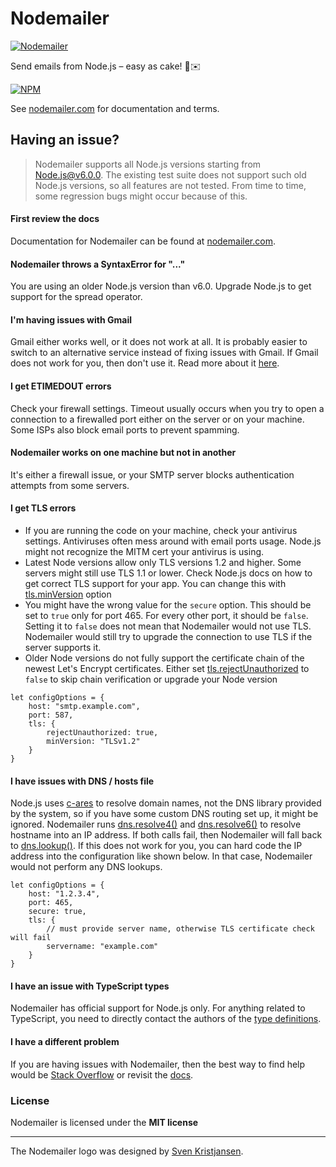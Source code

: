# Nodemailer

[![Nodemailer](https://raw.githubusercontent.com/nodemailer/nodemailer/master/assets/nm_logo_200x136.png)](https://nodemailer.com/about/)

Send emails from Node.js – easy as cake! 🍰✉️

[![NPM](https://nodei.co/npm/nodemailer.png?downloads=true&downloadRank=true&stars=true)](https://nodemailer.com/about/)

See [nodemailer.com](https://nodemailer.com/) for documentation and terms.

## Having an issue?

> Nodemailer supports all Node.js versions starting from Node.js@v6.0.0. The existing test suite does not support such old Node.js versions, so all features are not tested. From time to time, some regression bugs might occur because of this.

#### First review the docs

Documentation for Nodemailer can be found at [nodemailer.com](https://nodemailer.com/about/).

#### Nodemailer throws a SyntaxError for "..."

You are using an older Node.js version than v6.0. Upgrade Node.js to get support for the spread operator.

#### I'm having issues with Gmail

Gmail either works well, or it does not work at all. It is probably easier to switch to an alternative service instead of fixing issues with Gmail. If Gmail does not work for you, then don't use it. Read more about it [here](https://nodemailer.com/usage/using-gmail/).

#### I get ETIMEDOUT errors

Check your firewall settings. Timeout usually occurs when you try to open a connection to a firewalled port either on the server or on your machine. Some ISPs also block email ports to prevent spamming.

#### Nodemailer works on one machine but not in another

It's either a firewall issue, or your SMTP server blocks authentication attempts from some servers.

#### I get TLS errors

-   If you are running the code on your machine, check your antivirus settings. Antiviruses often mess around with email ports usage. Node.js might not recognize the MITM cert your antivirus is using.
-   Latest Node versions allow only TLS versions 1.2 and higher. Some servers might still use TLS 1.1 or lower. Check Node.js docs on how to get correct TLS support for your app. You can change this with [tls.minVersion](https://nodejs.org/dist/latest-v16.x/docs/api/tls.html#tls_tls_createsecurecontext_options) option
-   You might have the wrong value for the `secure` option. This should be set to `true` only for port 465. For every other port, it should be `false`. Setting it to `false` does not mean that Nodemailer would not use TLS. Nodemailer would still try to upgrade the connection to use TLS if the server supports it.
-   Older Node versions do not fully support the certificate chain of the newest Let's Encrypt certificates. Either set [tls.rejectUnauthorized](https://nodejs.org/dist/latest-v16.x/docs/api/tls.html#tlsconnectoptions-callback) to `false` to skip chain verification or upgrade your Node version

```
let configOptions = {
    host: "smtp.example.com",
    port: 587,
    tls: {
        rejectUnauthorized: true,
        minVersion: "TLSv1.2"
    }
}
```

#### I have issues with DNS / hosts file

Node.js uses [c-ares](https://nodejs.org/en/docs/meta/topics/dependencies/#c-ares) to resolve domain names, not the DNS library provided by the system, so if you have some custom DNS routing set up, it might be ignored. Nodemailer runs [dns.resolve4()](https://nodejs.org/dist/latest-v16.x/docs/api/dns.html#dnsresolve4hostname-options-callback) and [dns.resolve6()](https://nodejs.org/dist/latest-v16.x/docs/api/dns.html#dnsresolve6hostname-options-callback) to resolve hostname into an IP address. If both calls fail, then Nodemailer will fall back to [dns.lookup()](https://nodejs.org/dist/latest-v16.x/docs/api/dns.html#dnslookuphostname-options-callback). If this does not work for you, you can hard code the IP address into the configuration like shown below. In that case, Nodemailer would not perform any DNS lookups.

```
let configOptions = {
    host: "1.2.3.4",
    port: 465,
    secure: true,
    tls: {
        // must provide server name, otherwise TLS certificate check will fail
        servername: "example.com"
    }
}
```

#### I have an issue with TypeScript types

Nodemailer has official support for Node.js only. For anything related to TypeScript, you need to directly contact the authors of the [type definitions](https://www.npmjs.com/package/@types/nodemailer).

#### I have a different problem

If you are having issues with Nodemailer, then the best way to find help would be [Stack Overflow](https://stackoverflow.com/search?q=nodemailer) or revisit the [docs](https://nodemailer.com/about/).

### License

Nodemailer is licensed under the **MIT license**

---

The Nodemailer logo was designed by [Sven Kristjansen](https://www.behance.net/kristjansen).

